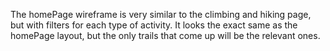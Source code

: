 The homePage wireframe is very similar to the climbing and hiking page, but with filters for each type of activity. It looks the exact same as the homePage layout, but the only trails that come up will be the relevant ones. 
